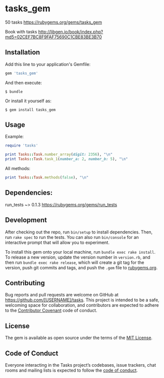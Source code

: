 # tasks_gem

50 tasks
https://rubygems.org/gems/tasks_gem

Book with tasks http://libgen.io/book/index.php?md5=02CEF7BC8F9FAF75690C1CBE83BE3B70

## Installation

Add this line to your application's Gemfile:

```ruby
gem 'tasks_gem'
```

And then execute:

    $ bundle

Or install it yourself as:

    $ gem install tasks_gem

## Usage

Example:
```ruby
require 'tasks'

print Tasks::Task.number_array(digit: 2356), "\n"
print Tasks::Task.task_1(number_a: 2, number_b: 5), "\n"
```

All methods:
```ruby
print Tasks::Task.methods(false), "\n"
```
## Dependencies:

run_tests ~> 0.1.3
https://rubygems.org/gems/run_tests

## Development

After checking out the repo, run `bin/setup` to install dependencies. Then, run `rake spec` to run the tests. You can also run `bin/console` for an interactive prompt that will allow you to experiment.

To install this gem onto your local machine, run `bundle exec rake install`. To release a new version, update the version number in `version.rb`, and then run `bundle exec rake release`, which will create a git tag for the version, push git commits and tags, and push the `.gem` file to [rubygems.org](https://rubygems.org).

## Contributing

Bug reports and pull requests are welcome on GitHub at https://github.com/[USERNAME]/tasks. This project is intended to be a safe, welcoming space for collaboration, and contributors are expected to adhere to the [Contributor Covenant](http://contributor-covenant.org) code of conduct.

## License

The gem is available as open source under the terms of the [MIT License](https://opensource.org/licenses/MIT).

## Code of Conduct

Everyone interacting in the Tasks project’s codebases, issue trackers, chat rooms and mailing lists is expected to follow the [code of conduct](https://github.com/[USERNAME]/tasks/blob/master/CODE_OF_CONDUCT.md).
